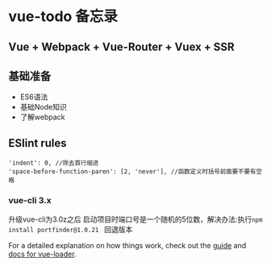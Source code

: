 # vue-todo 备忘录
## Vue + Webpack + Vue-Router + Vuex + SSR

## 基础准备  
* ES6语法  
* 基础Node知识  
* 了解webpack  

## ESlint rules   
```text
'indent': 0, //除去首行缩进
'space-before-function-paren': [2, 'never'], //函数定义时括号前面要不要有空格
```

### vue-cli 3.x  
升级vue-cli为3.0z之后 启动项目时端口号是一个随机的5位数，解决办法:执行`npm install portfinder@1.0.21 ` 回退版本

For a detailed explanation on how things work, check out the [guide](http://vuejs-templates.github.io/webpack/) and [docs for vue-loader](http://vuejs.github.io/vue-loader).
